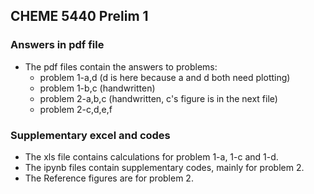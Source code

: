 ## CHEME 5440 Prelim 1
### Answers in pdf file
- The pdf files contain the answers to problems:
  - problem 1-a,d (d is here because a and d both need plotting)
  - problem 1-b,c (handwritten)
  - problem 2-a,b,c (handwritten, c's figure is in the next file)
  - problem 2-c,d,e,f
 ### Supplementary excel and codes
- The xls file contains calculations for problem 1-a, 1-c and 1-d.
- The ipynb files contain supplementary codes, mainly for problem 2.
- The Reference figures are for problem 2.

